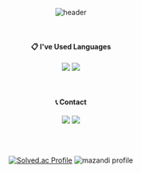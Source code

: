 



<div align="center">
  
  ![header](https://capsule-render.vercel.app/api?type=Waving&text=daniel0406070&color=gradient&customColorList=12&animation=fadeIn)
 
 <br/> 

  ####  :clipboard: I've Used Languages
  
  <a href="https://en.wikipedia.org/wiki/C_(programming_language)"><img src="https://img.shields.io/badge/C-373737?style=flat-square&logo=C&logoColor=white"/></a>
  <a href="https://www.python.org/"><img src="https://img.shields.io/badge/Python-3766AB?style=flat-square&logo=Python&logoColor=white"/></a>
  
 <br/> 

   
  ####  📞 Contact

<a href="https://www.instagram.com/daniel040607/"><img src="https://img.shields.io/badge/Instagram-E4405F?style=flat-square&logo=Instagram&logoColor=white&link=https://www.instagram.com/hongssup"/></a>
<a href="mailto:daniel040607@knu.ac.kr"><img src="https://img.shields.io/badge/Gmail-D0A9F5?style=flat-square&logo=Gmail&logoColor=white&link=mailto:daniel040607@knu.ac.kr"/></a></p>

 <br/> 
   
 <br/> 
 
[![Solved.ac Profile](http://mazassumnida.wtf/api/v2/generate_badge?boj=daniel040607)](https://solved.ac/daniel040607) 
![mazandi profile](http://mazandi.herokuapp.com/api?handle=daniel040607&theme=warm)
<!--
 [![daniel0406070's github stats](https://github-readme-stats.vercel.app/api?username=daniel0406070&show_icons=true&theme=dracula)](https://github.com/daniel0406070)
-->

</div>


